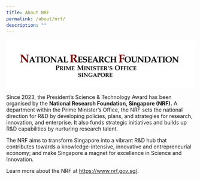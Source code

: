 ```yaml
---
title: About NRF
permalink: /about/nrf/
description: ""
---
```

![National Research Foundation (Logo)](/images/Logos/nrf-logo-fc-hr.jpg)

Since 2023, the President’s Science & Technology Award has been organised by the <b>National Research Foundation, Singapore (NRF).</b> A department within the Prime Minister’s Office, the NRF sets the national direction for R&D by developing policies, plans, and strategies for research, innovation, and enterprise. It also funds strategic initiatives and builds up R&D capabilities by nurturing research talent.

The NRF aims to transform Singapore into a vibrant R&D hub that contributes towards a knowledge-intensive, innovative and entrepreneurial economy; and make Singapore a magnet for excellence in Science and Innovation.

Learn more about the NRF at https://www.nrf.gov.sg/.